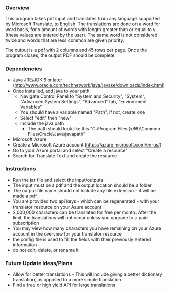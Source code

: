 ### Overview
This program takes pdf input and translates from any language supported by Microsoft Translate, to English. The translations are done on a word for word basis, for x amount of words with length greater than or equal to y (these values are entered by the user). The same word is not considered twice and words that are less common are given priority.

The output is a pdf with 2 columns and 45 rows per page. Once the program closes, the output PDF should be complete.

### Dependencies

- Java JRE/JDK 6 or later (http://www.oracle.com/technetwork/java/javase/downloads/index.html)
 - Once installed, add java to your path
   - Navigate Control Panel to "System and Security", "System", "Advanced System Settings", "Advanced" tab, "Environment Variables"
   - You should have a variable named "Path", if not, create one
   - Select "edit" then "new"
   - Include the java path
     - The path should look like this "C:\Program Files (x86)\Common Files\Oracle\Java\javapath"
- Microsoft Azure
 - Create a Microsoft Azure account (https://azure.microsoft.com/en-us/)
 - Go to your Azure portal and select "Create a resource"
 - Search for Translate Text and create the resource
 
### Instructions
 - Run the jar file and select the input/outputs
  - The input must be a pdf and the output location should be a folder
  - The output file name should not include any file extension - it will be made a pdf
  - You are provided two api keys - which can be regenerated - with your translator resource on your Azure account
 - 2,000,000 characters can be translated for free per month. After the limit, the translations will not occur unless you upgrade to a paid subscription
  - You may view how many characters you have remaining on your Azure account in the overview for your translator resource
 - the config file is used to fill the fields with their previously entered information
  - do not edit, delete, or rename it
  
### Future Update Ideas/Plans
   - Allow for better translations
    - This will include giving a better dictionary translation, as opposed to a more simple translation
   - Find a free or high yield API for large translations
